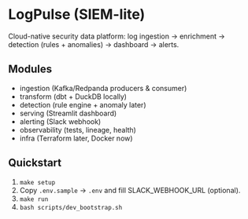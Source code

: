 # LogPulse (SIEM-lite)
Cloud-native security data platform: log ingestion → enrichment → detection (rules + anomalies) → dashboard → alerts.

## Modules
- ingestion (Kafka/Redpanda producers & consumer)
- transform (dbt + DuckDB locally)
- detection (rule engine + anomaly later)
- serving (Streamlit dashboard)
- alerting (Slack webhook)
- observability (tests, lineage, health)
- infra (Terraform later, Docker now)

## Quickstart
1) `make setup`
2) Copy `.env.sample` → `.env` and fill SLACK_WEBHOOK_URL (optional).
3) `make run`
4) `bash scripts/dev_bootstrap.sh`


